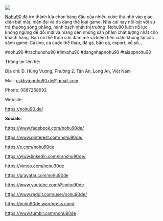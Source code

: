 ![](https://s3-ap-northeast-1.amazonaws.com/g0v-hackmd-images/uploads/upload_d2398db79ed26abdba3e15cf78391475.jpg)
<p><a href="https://nohu90.de/">Nohu90</a> đ&atilde; trở th&agrave;nh lựa chọn h&agrave;ng đầu của nhiều cược thủ nhờ v&agrave;o giao diện bắt mắt, hiện đại v&agrave; đa dạng thể loại game. Nh&agrave; c&aacute;i n&agrave;y nổi bật với sự trả thưởng s&ograve;ng phẳng, minh bạch nhất thị trường. Nohu90 lu&ocirc;n nỗ lực kh&ocirc;ng ngừng để đổi mới v&agrave; mang đến những sản phẩm chất lượng nhất cho kh&aacute;ch h&agrave;ng. Bạn c&oacute; thể thỏa sức đam m&ecirc; v&agrave; kiếm tiền cược khủng tại c&aacute;c sảnh game: Casino, c&aacute; cược thể thao, đ&aacute; g&agrave;, bắn c&aacute;, esport, xổ số,&hellip;</p>
<p>#nohu90 #trachunohu90 #linkohu90 #dangnhapnohu90 #taiappnohu90</p>
<p>Th&ocirc;ng tin li&ecirc;n hệ:</p>
<p>Địa chỉ: Đ. H&ugrave;ng Vương, Phường 2, T&acirc;n An, Long An, Việt Nam</p>
<p>Mail: <a href="mailto:cskhvipnohu90.de@gmail.com">cskhvipnohu90.de@gmail.com</a></p>
<p>Phone: 0887258992</p>
<p>Website:</p>
<p><a href="https://nohu90.de/">https://nohu90.de/</a></p>
<p><strong>Socials:</strong></p>
<p><a href="https://www.facebook.com/nohu90de/">https://www.facebook.com/nohu90de/</a></p>
<p><a href="https://www.pinterest.com/nohu90de/">https://www.pinterest.com/nohu90de/</a></p>
<p><a href="https://x.com/nohu90de">https://x.com/nohu90de</a></p>
<p><a href="https://www.linkedin.com/in/nohu90de/">https://www.linkedin.com/in/nohu90de/</a></p>
<p><a href="https://vimeo.com/nohu90de">https://vimeo.com/nohu90de</a></p>
<p><a href="https://gravatar.com/nohu90de">https://gravatar.com/nohu90de</a></p>
<p><a href="https://www.youtube.com/@nohu90de">https://www.youtube.com/@nohu90de</a></p>
<p><a href="https://www.reddit.com/user/nohu90de/">https://www.reddit.com/user/nohu90de/</a></p>
<p><a href="https://nohu90de.wordpress.com/">https://nohu90de.wordpress.com/</a></p>
<p><a href="https://www.tumblr.com/nohu90de">https://www.tumblr.com/nohu90de</a></p>
<p>&nbsp;</p>